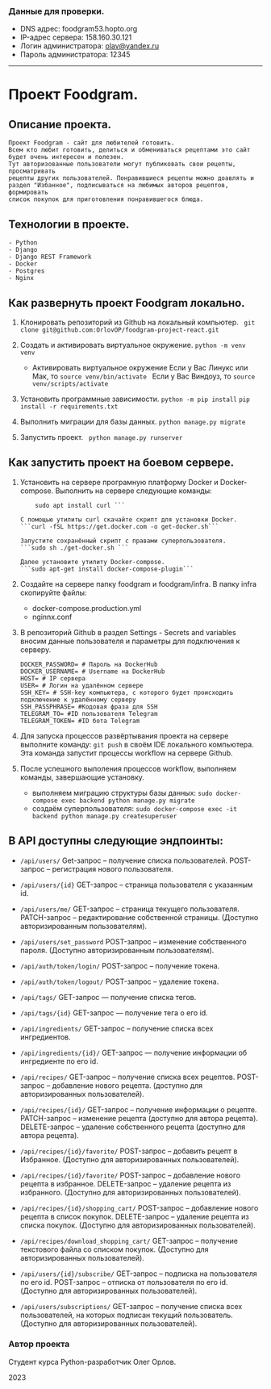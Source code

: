 ### Данные для проверки.
- DNS адрес: foodgram53.hopto.org
- IP-адрес сервера: 158.160.30.121
- Логин администратора: olav@yandex.ru
- Пароль администратора: 12345

******************************************************************
# Проект Foodgram.

## Описание проекта.
    Проект Foodgram - сайт для любителей готовить.
    Всем кто любит готовить, делиться и обмениваться рецептами это сайт
    будет очень интересен и полезен.
    Тут авторизованные пользователи могут публиковать свои рецепты, просматривать
    рецепты других пользователей. Понравившиеся рецепты можно доавлять и
    раздел "Избанное", подписываться на любимых авторов рецептов, формировать
    список покупок для приготовления понравившегося блюда.

## Технологии в проекте.
    - Python
    - Django
    - Django REST Framework
    - Docker
    - Postgres
    - Nginx

## Как развернуть проект Foodgram локально.

1. Клонировать репозиторий из Github на локальный компьютер.
   ``` git clone git@github.com:OrlovOP/foodgram-project-react.git```

2. Создать и активировать виртуальное окружение.
    ```python -m venv venv```
    * Активировать виртуальное окружение
        Если у Вас Линукс или Мак, то ```source venv/bin/activate ```
        Если у Вас Виндоуз, то ```source venv/scripts/activate```

3. Установить программные зависимости.
    ```python -m pip install```
    ```pip install -r requirements.txt```

4. Выполнить миграции для базы данных.
    ```python manage.py migrate```

5. Запустить проект.
    ``` python manage.py runserver```


## Как запустить проект на боевом сервере.

1. Установить на сервере програмную платформу Docker и Docker-compose.
    Выполнить на сервере следующие команды:
    ``` sudo apt update
        sudo apt install curl ```

    С помощью утилиты curl скачайте скрипт для установки Docker.
    ```curl -fSL https://get.docker.com -o get-docker.sh```
    
    Запустите сохранённый скрипт с правами суперпользователя.
    ```sudo sh ./get-docker.sh ```
    
    Далее установите утилиту Docker-compose.
    ```sudo apt-get install docker-compose-plugin```

2. Создайте на сервере папку foodgram и foodgram/infra.
    В папку infra скопируйте файлы:
    - docker-compose.production.yml
    - nginnx.conf

3. В репозиторий Github в раздел Settings - Secrets and variables вносим
    данные пользователя и параметры для подключения к серверу.
    ```
    DOCKER_PASSWORD= # Пароль на DockerHub
    DOCKER_USERNAME= # Username на DockerHub
    HOST= # IP сервера
    USER= # Логин на удалённом сервере
    SSH_KEY= # SSH-key компьютера, с которого будет происходить подключение к удалённому серверу
    SSH_PASSPHRASE= #Кодовая фраза для SSH
    TELEGRAM_TO= #ID пользователя Telegram
    TELEGRAM_TOKEN= #ID бота Telegram
    ```
4. Для запуска процессов развёртывания проекта на сервере выполните
    команду: ```git push``` в своём IDE локального компьютера.
    Эта команда запустит процессы workflow на сервере Github.

5. После успешного выполения процессов workflow, выполняем команды,
    завершающие установку.
    - выполняем миграцию структуры базы данных:
        ```sudo docker-compose exec backend python manage.py migrate ```
    - создаём суперпользователя:
    ```sudo docker-compose exec -it backend python manage.py createsuperuser```

## В API доступны следующие эндпоинты:

* ```/api/users/```  Get-запрос – получение списка пользователей. 
                     POST-запрос – регистрация нового пользователя.

* ```/api/users/{id}``` GET-запрос – страница пользователя с указанным id.

* ```/api/users/me/``` GET-запрос – страница текущего пользователя. 
                       PATCH-запрос – редактирование собственной страницы. 
                       (Доступно авторизированным пользователям). 

* ```/api/users/set_password``` POST-запрос – изменение собственного пароля. 
                                (Доступно авторизированным пользователям). 

* ```/api/auth/token/login/``` POST-запрос – получение токена.

* ```/api/auth/token/logout/``` POST-запрос – удаление токена. 

* ```/api/tags/``` GET-запрос — получение списка  тегов.

* ```/api/tags/{id}``` GET-запрос — получение тега о его id. 

* ```/api/ingredients/``` GET-запрос – получение списка всех ингредиентов. 

* ```/api/ingredients/{id}/``` GET-запрос — получение информации об ингредиенте по его id.

* ```/api/recipes/``` GET-запрос – получение списка всех рецептов. 
                      POST-запрос – добавление нового рецепта. (доступно для авторизированных пользователей).

* ```/api/recipes/{id}/``` GET-запрос – получение информации о рецепте. 
                           PATCH-запрос – изменение рецепта (доступно для автора рецепта). 
                           DELETE-запрос – удаление собственного рецепта (доступно для автора рецепта).                      

* ```/api/recipes/{id}/favorite/``` POST-запрос – добавить рецепт в Избранное. 
                                    (Доступно для авторизированных пользователей).

* ```/api/recipes/{id}/favorite/``` POST-запрос – добавление нового рецепта в избранное. 
                                    DELETE-запрос – удаление рецепта из избранного. 
                                    (Доступно для авторизированных пользователей). 

* ```/api/recipes/{id}/shopping_cart/``` POST-запрос – добавление нового рецепта в список покупок. 
                                        DELETE-запрос – удаление рецепта из списка покупок. 
                                        (Доступно для авторизированных пользователей). 

* ```/api/recipes/download_shopping_cart/``` GET-запрос – получение текстового файла со списком покупок.
                                            (Доступно для авторизированных пользователей). 

* ```/api/users/{id}/subscribe/``` GET-запрос – подписка на пользователя по его id. 
                                   POST-запрос – отписка от пользователя по его id. 
                                   (Доступно для авторизированных пользователей).

* ```/api/users/subscriptions/``` GET-запрос – получение списка всех пользователей, 
                                    на которых подписан текущий пользователь. 
                                    (Доступно для авторизированных пользователей). 

### Автор проекта

Студент курса Python-разработчик Олег Орлов.

2023